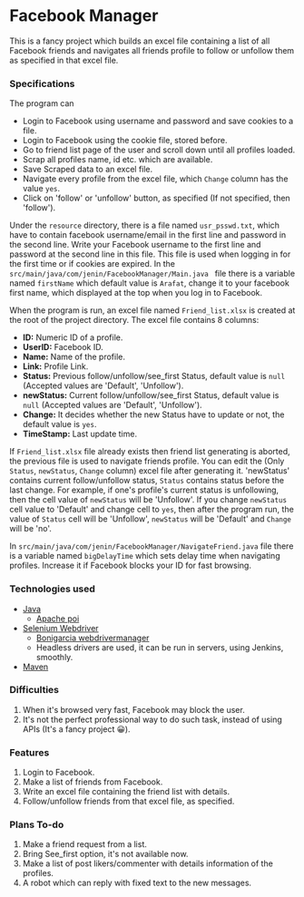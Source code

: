 # Facebook Manager

This is a fancy project which builds an excel file containing a list of all Facebook friends and navigates all friends profile to follow or unfollow them as specified in that excel file.



### Specifications
The program can
* Login to Facebook using username and password and save cookies to a file.
* Login to Facebook using the cookie file, stored before.
* Go to friend list page of the user and scroll down until all profiles loaded.
* Scrap all profiles name, id etc. which are available.
* Save Scraped data to an excel file.
* Navigate every profile from the excel file, which `Change` column has the value `yes`.
* Click on 'follow' or 'unfollow' button, as specified (If not specified, then 'follow').

 
Under the `resource` directory, there is a file named `usr_psswd.txt`, which have to contain facebook username/email in the first line and password in the second line. Write your Facebook username to the first line and password at the second line in this file. This file is used when logging in for the first time or if cookies are expired. In the `src/main/java/com/jenin/FacebookManager/Main.java ` file there is a variable named `firstName` which default value is `Arafat`, change it to your facebook first name, which displayed at the top when you log in to Facebook.

When the program is run, an excel file named `Friend_list.xlsx` is created at the root of the project directory. The excel file contains 8 columns:

- **ID:** Numeric ID of a profile.
- **UserID:** Facebook ID.
- **Name:** Name of the profile.
- **Link:** Profile Link.
- **Status:** Previous follow/unfollow/see_first Status, default value is `null` (Accepted values are 'Default', 'Unfollow').
- **newStatus:** Current follow/unfollow/see_first Status, default value is `null` (Accepted values are 'Default', 'Unfollow').
- **Change:** It decides whether the new Status have to update or not, the default value is `yes`.
- **TimeStamp:** Last update time.

If `Friend_list.xlsx` file already exists then friend list generating is aborted, the previous file is used to navigate friends profile. You can edit the (Only `Status`, `newStatus`, `Change` column) excel file after generating it. 'newStatus' contains current follow/unfollow status, `Status` contains status before the last change. For example, if one's profile's current status is unfollowing, then the cell value of `newStatus` will be 'Unfollow'. If you change `newStatus` cell value to 'Default' and change cell to `yes`, then after the program run, the value of `Status` cell will be 'Unfollow', `newStatus` will be 'Default' and `Change` will be 'no'.

In `src/main/java/com/jenin/FacebookManager/NavigateFriend.java` file there is a variable named `bigDelayTime` which sets delay time when navigating profiles. Increase it if Facebook blocks your ID for fast browsing.


### Technologies used
* [Java](https://www.java.com/en/download/)
     * [Apache poi](https://poi.apache.org/)
* [Selenium Webdriver](https://www.seleniumhq.org/)
     * [Bonigarcia webdrivermanager](https://github.com/bonigarcia/webdrivermanager)
     * Headless drivers are used, it can be run in servers, using Jenkins, smoothly.
* [Maven](https://maven.apache.org/)


### Difficulties
1. When it's browsed very fast, Facebook may block the user.
2. It's not the perfect  professional way to do such task, instead of using APIs (It's a fancy project 😀).


### Features
1. Login to Facebook.
2. Make a list of friends from Facebook.
3. Write an excel file containing the friend list with details.
4. Follow/unfollow friends from that excel file, as specified.


### Plans To-do
1. Make a friend request from a list.
2. Bring See_first option, it's not available now.
3. Make a list of post likers/commenter with details information of the profiles.
4. A robot which can reply with fixed text to the new messages.


